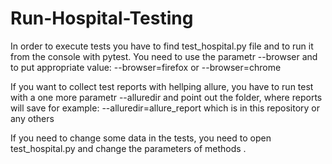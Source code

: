 # Run-Hospital-Testing
In order to execute tests you have to find test_hospital.py file and to run it from the console with pytest. You need to use the parametr --browser and to put appropriate value:
      --browser=firefox
        or
      --browser=chrome 
 
 If you want to collect test reports with hellping allure, you have to run test with a one more parametr --alluredir and point out the folder, where reports will save for example:
      --alluredir=allure_report
      which is in this repository or any others
      
If you need to change some data in the tests, you need to open test_hospital.py and change the parameters of  methods . 
